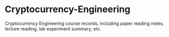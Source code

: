 # Cryptocurrency-Engineering
Cryptocurrency Engineering course records, including paper reading notes, lecture reading, lab experiment summary, etc.
